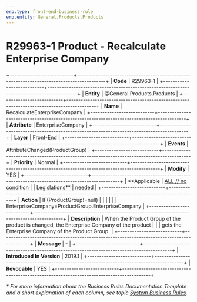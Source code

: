 ```yaml
---
erp.type: front-end-business-rule
erp.entity: General.Products.Products
---
```


# R29963-1 Product - Recalculate Enterprise Company
+---------------------------+------------------------------------------------------------------------------------------+
| **Code**                  | R29963-1                                                                                 |
+---------------------------+------------------------------------------------------------------------------------------+
| **Entity**                | @General.Products.Products                                                               |
+---------------------------+------------------------------------------------------------------------------------------+
| **Name**                  | RecalculateEnterpriseCompany                                                             |
+---------------------------+------------------------------------------------------------------------------------------+
| **Attribute**             | EnterpriseCompany                                                                        |
+---------------------------+------------------------------------------------------------------------------------------+
| **Layer**                 | Front-End                                                                                |
+---------------------------+------------------------------------------------------------------------------------------+
| **Events**                | AttributeChanged(ProductGroup)                                                           |
+---------------------------+------------------------------------------------------------------------------------------+
| **Priority**              | Normal                                                                                   |
+---------------------------+------------------------------------------------------------------------------------------+
| **Modify**                | YES                                                                                      |
+---------------------------+------------------------------------------------------------------------------------------+
| **Applicable              | [ALL // no condition                                                                     |
| Legislations**            | needed](xref:applicable-legislations)                                                    |
+---------------------------+------------------------------------------------------------------------------------------+
| **Action**                | IF(ProductGroup!=null)                                                                   |
|                           |                                                                                          |
|                           | EnterpriseCompany=ProductGroup.EnterpriseCompany                                         |
+---------------------------+------------------------------------------------------------------------------------------+
| **Description**           | When the Product Group of the product is changed, the Enterprise Company of the product  |
|                           | gets the Enterprise Company of the Product Group.                                        |
+---------------------------+------------------------------------------------------------------------------------------+
| **Message**               | \-                                                                                       |
+---------------------------+------------------------------------------------------------------------------------------+
| **Introduced In Version** | 2019.1                                                                                   |
+---------------------------+------------------------------------------------------------------------------------------+
| **Revocable**             | YES                                                                                      |
+---------------------------+------------------------------------------------------------------------------------------+

*\* For more information about the Business Rules Documentation Template and a short explanation of each column, see
topic [System Business Rules](../templates/template-description-system-business-rules.md).*
